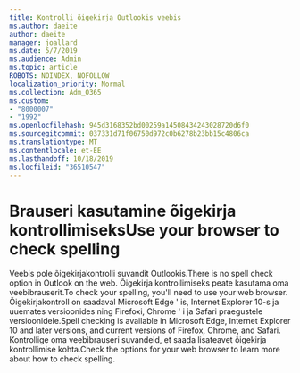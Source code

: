 ```yaml
---
title: Kontrolli õigekirja Outlookis veebis
ms.author: daeite
author: daeite
manager: joallard
ms.date: 5/7/2019
ms.audience: Admin
ms.topic: article
ROBOTS: NOINDEX, NOFOLLOW
localization_priority: Normal
ms.collection: Adm_O365
ms.custom:
- "8000007"
- "1992"
ms.openlocfilehash: 945d3168352bd00259a14508434243028720d6f0
ms.sourcegitcommit: 037331d71f06750d972c0b6278b23bb15c4806ca
ms.translationtype: MT
ms.contentlocale: et-EE
ms.lasthandoff: 10/18/2019
ms.locfileid: "36510547"
---
```

# <a name="use-your-browser-to-check-spelling"></a><span data-ttu-id="0ba3f-102">Brauseri kasutamine õigekirja kontrollimiseks</span><span class="sxs-lookup"><span data-stu-id="0ba3f-102">Use your browser to check spelling</span></span>

<span data-ttu-id="0ba3f-103">Veebis pole õigekirjakontrolli suvandit Outlookis.</span><span class="sxs-lookup"><span data-stu-id="0ba3f-103">There is no spell check option in Outlook on the web.</span></span> <span data-ttu-id="0ba3f-104">Õigekirja kontrollimiseks peate kasutama oma veebibrauserit.</span><span class="sxs-lookup"><span data-stu-id="0ba3f-104">To check your spelling, you'll need to use your web browser.</span></span> <span data-ttu-id="0ba3f-105">Õigekirjakontroll on saadaval Microsoft Edge ' is, Internet Explorer 10-s ja uuemates versioonides ning Firefoxi, Chrome ' i ja Safari praegustele versioonidele.</span><span class="sxs-lookup"><span data-stu-id="0ba3f-105">Spell checking is available in Microsoft Edge, Internet Explorer 10 and later versions, and current versions of Firefox, Chrome, and Safari.</span></span> <span data-ttu-id="0ba3f-106">Kontrollige oma veebibrauseri suvandeid, et saada lisateavet õigekirja kontrollimise kohta.</span><span class="sxs-lookup"><span data-stu-id="0ba3f-106">Check the options for your web browser to learn more about how to check spelling.</span></span>
